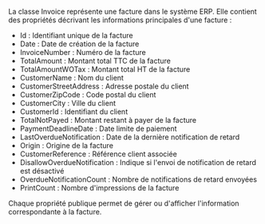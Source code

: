 La classe Invoice représente une facture dans le système ERP. Elle contient des propriétés décrivant les informations principales d'une facture :

- Id : Identifiant unique de la facture
- Date : Date de création de la facture
- InvoiceNumber : Numéro de la facture
- TotalAmount : Montant total TTC de la facture
- TotalAmountWOTax : Montant total HT de la facture
- CustomerName : Nom du client
- CustomerStreetAddress : Adresse postale du client
- CustomerZipCode : Code postal du client
- CustomerCity : Ville du client
- CustomerId : Identifiant du client
- TotalNotPayed : Montant restant à payer de la facture
- PaymentDeadlineDate : Date limite de paiement
- LastOverdueNotification : Date de la dernière notification de retard
- Origin : Origine de la facture
- CustomerReference : Référence client associée
- DisallowOverdueNotification : Indique si l'envoi de notification de retard est désactivé
- OverdueNotificationCount : Nombre de notifications de retard envoyées
- PrintCount : Nombre d'impressions de la facture

Chaque propriété publique permet de gérer ou d'afficher l'information correspondante à la facture.